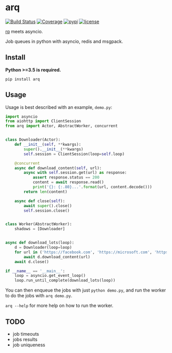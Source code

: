 arq
===

[![Build Status](https://travis-ci.org/samuelcolvin/arq.svg?branch=master)](https://travis-ci.org/samuelcolvin/arq)
[![Coverage](https://codecov.io/gh/samuelcolvin/arq/branch/master/graph/badge.svg)](https://codecov.io/gh/samuelcolvin/arq)
[![pypi](https://img.shields.io/pypi/v/arq.svg)](https://pypi.python.org/pypi/arq)
[![license](https://img.shields.io/pypi/l/arq.svg)](https://github.com/samuelcolvin/arq)

[rq](https://github.com/nvie/rq) meets asyncio.

Job queues in python with asyncio, redis and msgpack.

## Install

**Python >=3.5 is required.**

    pip install arq
    
## Usage

Usage is best described with an example, `demo.py`:

```python
import asyncio
from aiohttp import ClientSession
from arq import Actor, AbstractWorker, concurrent


class Downloader(Actor):
    def __init__(self, **kwargs):
        super().__init__(**kwargs)
        self.session = ClientSession(loop=self.loop)

    @concurrent
    async def download_content(self, url):
        async with self.session.get(url) as response:
            assert response.status == 200
            content = await response.read()
            print('{}: {:.80}...'.format(url, content.decode()))
        return len(content)

    async def close(self):
        await super().close()
        self.session.close()


class Worker(AbstractWorker):
    shadows = [Downloader]


async def download_lots(loop):
    d = Downloader(loop=loop)
    for url in ('https://facebook.com', 'https://microsoft.com', 'https://github.com'):
        await d.download_content(url)
    await d.close()

if __name__ == '__main__':
    loop = asyncio.get_event_loop()
    loop.run_until_complete(download_lots(loop))
```

You can then enqueue the jobs with just `python demo.py`, and run
the worker to do the jobs with `arq demo.py`.

`arq --help` for more help on how to run the worker.

## TODO

* job timeouts
* jobs results
* job uniqueness
